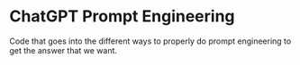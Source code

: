 # ChatGPT Prompt Engineering

Code that goes into the different ways to properly do prompt engineering to get the answer that we want.
